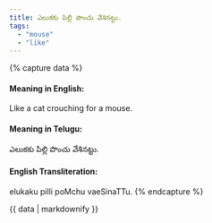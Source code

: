 ```yaml
---
title: ఎలుకకు పిల్లి పొంచు వేశినట్టు.
tags:
  - "mouse"
  - "like"
---
```


{% capture data %}
#### Meaning in English:
Like a cat crouching for a mouse.

#### Meaning in Telugu:
ఎలుకకు పిల్లి పొంచు వేశినట్టు.

#### English Transliteration:
elukaku pilli poMchu vaeSinaTTu.
{% endcapture %}

<div class="notice">{{ data | markdownify }}</div>

